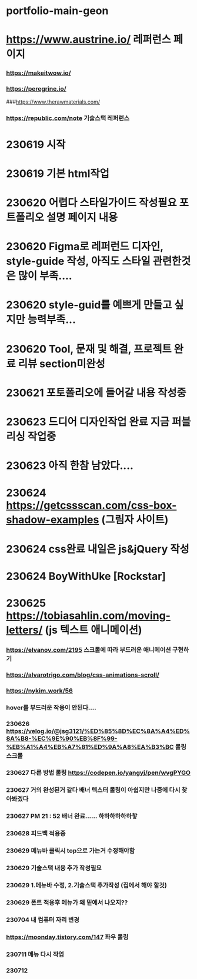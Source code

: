 # portfolio-main-geon
# https://www.austrine.io/ 레퍼런스 페이지
### https://makeitwow.io/
### https://peregrine.io/
###https://www.therawmaterials.com/
### https://republic.com/note 기술스택 레퍼런스
# 230619 시작
# 230619 기본 html작업
# 230620 어렵다 스타일가이드 작성필요 포트폴리오 설명 페이지 내용
# 230620 Figma로 레퍼런드 디자인, style-guide 작성, 아직도 스타일 관련한것은 많이 부족....
# 230620 style-guid를 예쁘게 만들고 싶지만 능력부족...
# 230620 Tool,  문재 및 해결, 프로젝트 완료 리뷰 section미완성 
# 230621 포토폴리오에 들어갈 내용 작성중
# 230623 드디어 디자인작업 완료 지금 퍼블리싱 작업중
# 230623 아직 한참 남았다....
# 230624 https://getcssscan.com/css-box-shadow-examples (그림자 사이트)
# 230624 css완료 내일은 js&jQuery 작성
# 230624 BoyWithUke [Rockstar]
# 230625 https://tobiasahlin.com/moving-letters/ (js 텍스트 애니메이션)
### https://elvanov.com/2195  스크롤에 따라 부드러운 애니메이션 구현하기
### https://alvarotrigo.com/blog/css-animations-scroll/ 
### https://nykim.work/56
### hover를 부드러운 작용이 안된다....
### 230626 https://velog.io/@jsg3121/%ED%85%8D%EC%8A%A4%ED%8A%B8-%EC%9E%90%EB%8F%99-%EB%A1%A4%EB%A7%81%ED%9A%A8%EA%B3%BC 롤링스크롤
### 230627 다른 방법 롤링 https://codepen.io/yangyj/pen/wvgPYGO
### 230627 거의 완성된거 같다 배너 텍스터 롤링이 아쉽지만 나중에 다시 찾아봐겠다
### 230627 PM 21 : 52 배너 완료...... 하하하하하하핳
### 230628 피드백 적용중 
### 230629 메뉴바 클릭시 top으로 가는거 수정해야함
### 230629 기술스택 내용 추가 작성필요
### 230629 1.메뉴바 수정, 2.기술스택 추가작성 (집에서 해야 할것)
### 230629 폰트 적용후 메뉴가 왜 밑에서 나오지??
### 230704 내 컴퓨터 자리 변경

### https://moonday.tistory.com/147 좌우 롤링

### 230711 메뉴 다시 작업
### 230712

